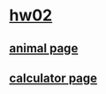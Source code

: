 # [hw02](hw02.measuringoworm.com)

## [animal page](hw02.measuringworm.com/animal.html)

## [calculator page](hw02.measuringworm.com/calc.html)
